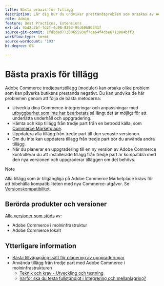 ```yaml
---
title: Bästa praxis för tillägg
description: Lär dig hur du undviker prestandaproblem som orsakas av Adobe Commerce-tillägg från tredje part.
role: Admin
feature: Best Practices, Extensions
exl-id: 95d2c7bf-fd2f-4c98-8293-96d69b86341f
source-git-commit: 1fdbded7738365593ef7da64f4dbe6713984bff3
workflow-type: tm+mt
source-wordcount: '193'
ht-degree: 0%

---
```


# Bästa praxis för tillägg

Adobe Commerce tredjepartstillägg (moduler) kan orsaka olika problem som kan påverka butikens prestanda negativt. Du kan undvika de här problemen genom att följa de bästa metoderna:

- Utveckla dina Commerce-integreringar och anpassningar med [utbyggbarhet som inte har bearbetats](https://developer.adobe.com/commerce/extensibility/) så långt det är möjligt för att underlätta underhåll och uppgradering.
- Hämta och köp tillägg från tredje part från en betrodd källa, som [Commerce Marketplace](https://marketplace.magento.com/extensions.html).
- Uppdatera alla tillägg från tredje part till den senaste versionen.
- Om du inte kan uppdatera tillägg från tredje part bör du använda andra tillägg.
- När du planerar en uppgradering till en ny version av Adobe Commerce kontrollerar du att installerade tillägg från tredje part är kompatibla med den nya versionen och uppgraderar tilläggen om det behövs.

>[!NOTE]
>
> Alla tillägg som är tillgängliga på Adobe Commerce Marketplace krävs för att bibehålla kompatibiliteten med nya Commerce-utgåvor. Se [Versionskompatibilitet](https://developer.adobe.com/commerce/marketplace/guides/sellers/compatibility/releases/).

## Berörda produkter och versioner

[Alla versioner som stöds](../../../release/versions.md) av:

- Adobe Commerce i molninfrastruktur
- Adobe Commerce lokalt

## Ytterligare information

- [Bästa tillvägagångssätt för planering av uppgraderingar](../../../upgrade/prepare/best-practices.md)
- Använda tillägg från tredje part med Adobe Commerce i molninfrastrukturen
   - [Teknik och krav - Utveckling och testning](https://experienceleague.adobe.com/sv/docs/commerce-cloud-service/user-guide/develop/overview#cloud-req-devtest)
   - [Varför ska du testa fullständigt i Integrering och mellanlagring?](https://experienceleague.adobe.com/sv/docs/commerce-cloud-service/user-guide/launch/overview#why-test-fully-in-integration-staging-and-production)
